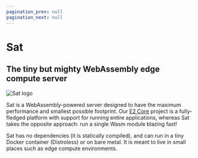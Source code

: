 ```yaml
---
pagination_prev: null
pagination_next: null
---
```


# Sat

## The tiny but mighty WebAssembly edge compute server

![Sat logo](/img/logo-sat-wide.svg)

Sat is a WebAssembly-powered server designed to have the maximum performance and smallest possible footprint. Our [E2 Core](docs/e2core/e2core.md) project is a fully-fledged platform with support for running entire applications, whereas Sat takes the opposite approach: run a single Wasm module blazing fast!

Sat has no dependencies (it is statically compiled), and can run in a tiny Docker container (Distroless) or on bare metal. It is meant to live in small places such as edge compute environments.

